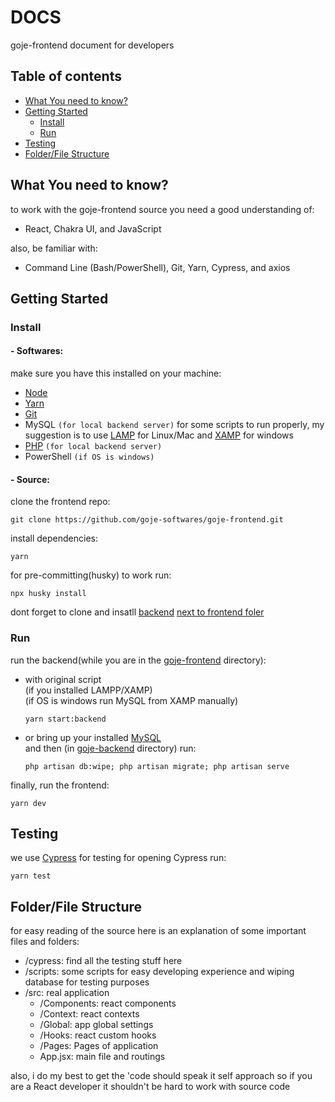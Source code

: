 # DOCS

goje-frontend document for developers

## Table of contents

- [What You need to know?](#what-you-nedd-to-know)
- [Getting Started](#getting-started)
  - [Install](#install)
  - [Run](#run)
- [Testing](#testing)
- [Folder/File Structure](#folderfile-structure)

## What You need to know?

to work with the goje-frontend source you need a good understanding of:

- React, Chakra UI, and JavaScript

also, be familiar with:

- Command Line (Bash/PowerShell), Git, Yarn, Cypress, and axios

## Getting Started

### Install

#### - Softwares:

make sure you have this installed on your machine:

- [Node](https://nodejs.org/)
- [Yarn](https://yarnpkg.com/)
- [Git](https://git-scm.com/)
- MySQL `(for local backend server)`
  for some scripts to run properly, my suggestion is to use [LAMP](https://bitnami.com/stack/lamp) for Linux/Mac and [XAMP](https://www.apachefriends.org/download.html) for windows
- [PHP](https://www.php.net/) `(for local backend server)`
- PowerShell `(if OS is windows)`

#### - Source:

clone the frontend repo:

```shell
git clone https://github.com/goje-softwares/goje-frontend.git
```

install dependencies:

```shell
yarn
```

for pre-committing(husky) to work run:

```shell
npx husky install
```

dont forget to clone and insatll [backend](https://github.com/goje-softwares/goje-backend#readme) <u>next to frontend foler</u>

### Run

run the backend(while you are in the <u>goje-frontend</u> directory):

- with original script<br>
  (if you installed LAMPP/XAMP)
  <br>
  (if OS is windows run MySQL from XAMP manually)

  ```shell
  yarn start:backend
  ```

- or bring up your installed [MySQL](https://www.mysql.com/) <br>
  and then (in <u>goje-backend</u> directory) run:

  ```shell
  php artisan db:wipe; php artisan migrate; php artisan serve
  ```

finally, run the frontend:

```shell
yarn dev
```

## Testing

we use [Cypress](https://www.cypress.io/) for testing
for opening Cypress run:

```shell
yarn test
```

## Folder/File Structure

for easy reading of the source here is an explanation of some important files and folders:

- /cypress: find all the testing stuff here
- /scripts: some scripts for easy developing experience and wiping database for testing purposes
- /src: real application
  - /Components: react components
  - /Context: react contexts
  - /Global: app global settings
  - /Hooks: react custom hooks
  - /Pages: Pages of application
  - App.jsx: main file and routings

also, i do my best to get the 'code should speak it self approach so if you are a React developer it shouldn't be hard to work with source code
